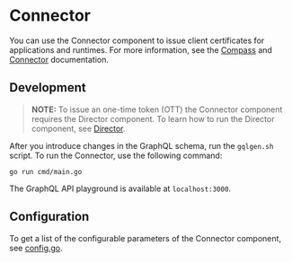 # Connector

You can use the Connector component to issue client certificates for applications and runtimes. For more information, see the [Compass](../../docs/compass/) and [Connector](../../docs/connector/) documentation.

## Development

> **NOTE:** To issue an one-time token (OTT) the Connector component requires the Director component. To learn how to run the Director component, see [Director](../director/README.md).

After you introduce changes in the GraphQL schema, run the `gqlgen.sh` script.
To run the Connector, use the following command:

```
go run cmd/main.go
```

The GraphQL API playground is available at `localhost:3000`.

## Configuration

To get a list of the configurable parameters of the Connector component, see [config.go](https://github.com/kyma-incubator/compass/blob/main/components/connector/config/config.go).
